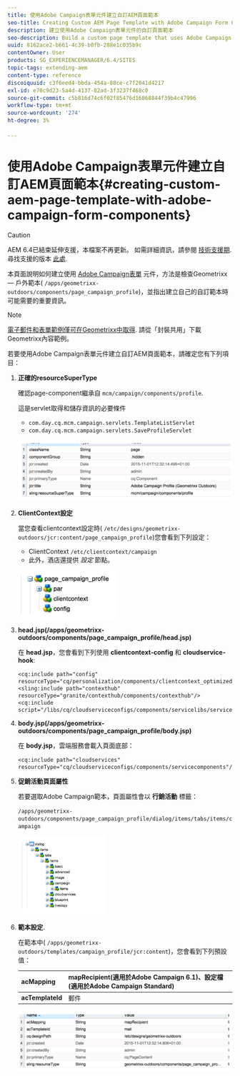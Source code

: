 ```yaml
---
title: 使用Adobe Campaign表單元件建立自訂AEM頁面範本
seo-title: Creating Custom AEM Page Template with Adobe Campaign Form Components
description: 建立使用Adobe Campaign表單元件的自訂頁面範本
seo-description: Build a custom page template that uses Adobe Campaign Form components
uuid: 8162ace2-b661-4c39-b0fb-288e1c035b9c
contentOwner: User
products: SG_EXPERIENCEMANAGER/6.4/SITES
topic-tags: extending-aem
content-type: reference
discoiquuid: c3f6eed4-bbda-454a-88ce-c7f2041d4217
exl-id: e70c9d23-5a4d-4137-82ad-3f3237f468c0
source-git-commit: c5b816d74c6f02f85476d16868844f39b4c47996
workflow-type: tm+mt
source-wordcount: '274'
ht-degree: 3%

---
```


# 使用Adobe Campaign表單元件建立自訂AEM頁面範本{#creating-custom-aem-page-template-with-adobe-campaign-form-components}

>[!CAUTION]
>
>AEM 6.4已結束延伸支援，本檔案不再更新。 如需詳細資訊，請參閱 [技術支援期](https://helpx.adobe.com//tw/support/programs/eol-matrix.html). 尋找支援的版本 [此處](https://experienceleague.adobe.com/docs/).

本頁面說明如何建立使用 [Adobe Campaign表單](/help/sites-authoring/adobe-campaign-components.md) 元件，方法是檢查Geometrixx — 戶外範本( `/apps/geometrixx-outdoors/components/page_campaign_profile`)，並指出建立自己的自訂範本時可能需要的重要資訊。

>[!NOTE]
>
>[電子郵件和表單範例僅可在Geometrixx中取得](/help/sites-developing/we-retail.md). 請從「封裝共用」下載Geometrixx內容範例。

若要使用Adobe Campaign表單元件建立自訂AEM頁面範本，請確定您有下列項目：

1. **正確的resourceSuperType**

   確認page-component繼承自 `mcm/campaign/components/profile`.

   這是servlet取得和儲存資訊的必要條件

   * `com.day.cq.mcm.campaign.servlets.TemplateListServlet`
   * `com.day.cq.mcm.campaign.servlets.SaveProfileServlet`

   ![chlimage_1-201](assets/chlimage_1-201.png)

1. **ClientContext設定**

   當您查看clientcontext設定時( `/etc/designs/geometrixx-outdoors/jcr:content/page_campaign_profile`)您會看到下列設定：

   * ClientContext `/etc/clientcontext/campaign`
   * 此外，酒店還提供 *設定* 節點。

   ![chlimage_1-202](assets/chlimage_1-202.png)

1. **head.jsp(/apps/geometrixx-outdoors/components/page_campaign_profile/head.jsp)**

   在 **head.jsp**，您會看到下列使用 **clientcontext-config** 和 **cloudservice-hook**:

   ```
   <cq:include path="config" resourceType="cq/personalization/components/clientcontext_optimized/config"/>
   <sling:include path="contexthub" resourceType="granite/contexthub/components/contexthub"/>
   <cq:include script="/libs/cq/cloudserviceconfigs/components/servicelibs/servicelibs.jsp"/>
   ```

1. **body.jsp(/apps/geometrixx-outdoors/components/page_campaign_profile/body.jsp)**

   在 **body.jsp**，雲端服務會載入頁面底部：

   ```
   <cq:include path="cloudservices" resourceType="cq/cloudserviceconfigs/components/servicecomponents"/>
   ```

1. **促銷活動頁面屬性**

   若要選取Adobe Campaign範本，頁面屬性會以 **行銷活動** 標籤：

   `/apps/geometrixx-outdoors/components/page_campaign_profile/dialog/items/tabs/items/campaign`

   ![chlimage_1-203](assets/chlimage_1-203.png)

1. **範本設定**.

   在範本中( `/apps/geometrixx-outdoors/templates/campaign_profile/jcr:content`)，您會看到下列預設值：

   | **acMapping** | mapRecipient(適用於Adobe Campaign 6.1)、設定檔(適用於Adobe Campaign Standard) |
   |---|---|
   | **acTemplateId** | 郵件 |

   ![chlimage_1-204](assets/chlimage_1-204.png)

